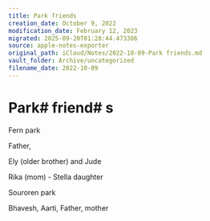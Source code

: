```yaml
---
title: Park friends
creation_date: October 9, 2022
modification_date: February 12, 2023
migrated: 2025-09-20T01:28:44.473386
source: apple-notes-exporter
original_path: iCloud/Notes/2022-10-09-Park friends.md
vault_folder: Archive/uncategorized
filename_date: 2022-10-09
---
```



# Park#  friend# s

Fern park

Father, 

Ely (older brother) and Jude 

Rika (mom) - Stella daughter 

Souroren park 

Bhavesh, Aarti, Father, mother
